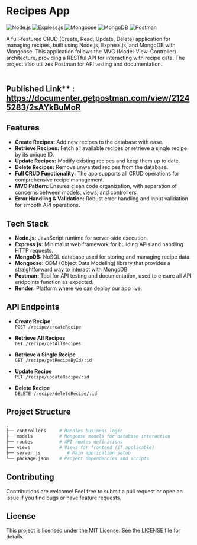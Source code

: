 # Recipes App
 ![Node.js](https://img.shields.io/badge/Node.js-18.x-green)
  ![Express.js](https://img.shields.io/badge/Express.js-4.x-blue)
  ![Mongoose](https://img.shields.io/badge/Mongoose-7.x-orange)
  ![MongoDB](https://img.shields.io/badge/MongoDB-6.x-brightgreen)
  ![Postman](https://img.shields.io/badge/Postman-API%20Documentation-orange)
  
A full-featured CRUD (Create, Read, Update, Delete) application for managing recipes, built using Node.js, Express.js, and MongoDB with Mongoose. This application follows the MVC (Model-View-Controller) architecture, providing a RESTful API for interacting with recipe data. The project also utilizes Postman for API testing and documentation.<br><br>

## Published Link** : <a href="https://documenter.getpostman.com/view/21245283/2sAYkBuMoR">https://documenter.getpostman.com/view/21245283/2sAYkBuMoR</a>

## Features

- **Create Recipes:** Add new recipes to the database with ease.
- **Retrieve Recipes:** Fetch all available recipes or retrieve a single recipe by its unique ID.
- **Update Recipes:** Modify existing recipes and keep them up to date.
- **Delete Recipes:** Remove unwanted recipes from the database.
- **Full CRUD Functionality:** The app supports all CRUD operations for comprehensive recipe management.
- **MVC Pattern:** Ensures clean code organization, with separation of concerns between models, views, and controllers.
- **Error Handling & Validation:** Robust error handling and input validation for smooth API operations.

## Tech Stack

- **Node.js:** JavaScript runtime for server-side execution.
- **Express.js:** Minimalist web framework for building APIs and handling HTTP requests.
- **MongoDB:** NoSQL database used for storing and managing recipe data.
- **Mongoose:** ODM (Object Data Modeling) library that provides a straightforward way to interact with MongoDB.
- **Postman:** Tool for API testing and documentation, used to ensure all API endpoints function as expected.
- **Render:** Platform where we can deploy our app live. 

## API Endpoints

- **Create Recipe**  
  `POST /recipe/createRecipe`
  
- **Retrieve All Recipes**  
  `GET /recipe/getAllRecipes`
  
- **Retrieve a Single Recipe**  
  `GET /recipe/getRecipeById/:id`
  
- **Update Recipe**  
  `PUT /recipe/updateRecipe/:id`
  
- **Delete Recipe**  
  `DELETE /recipe/deleteRecipe/:id`

## Project Structure

```bash
.
├── controllers     # Handles business logic
├── models          # Mongoose models for database interaction
├── routes          # API routes definitions
├── views           # Views for frontend (if applicable)
├── server.js          # Main application setup
└── package.json    # Project dependencies and scripts

```

## Contributing
Contributions are welcome! Feel free to submit a pull request or open an issue if you find bugs or have feature requests.

## License
This project is licensed under the MIT License. See the LICENSE file for details.
